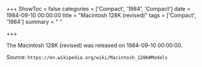 +++
ShowToc = false
categories = ['Compact', '1984', 'Compact']
date = 1984-09-10 00:00:00
title = "Macintosh 128K (revised)"
tags = ['Compact', '1984']
summary = " "

+++

The Macintosh 128K (revised) was released on 1984-09-10 00:00:00.

Source: `https://en.wikipedia.org/wiki/Macintosh_128K#Models`


